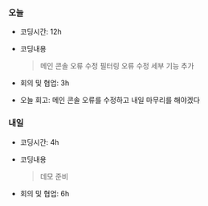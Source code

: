 ### 오늘
- 코딩시간: 12h
- 코딩내용
  > 메인 콘솔 오류 수정
  > 필터링 오류 수정
  > 세부 기능 추가

- 회의 및 협업: 3h
- 오늘 회고: 메인 콘솔 오류를 수정하고 내일 마무리를 해야겠다

### 내일
- 코딩시간: 4h
- 코딩내용
  > 데모 준비
  
- 회의 및 협업: 6h
